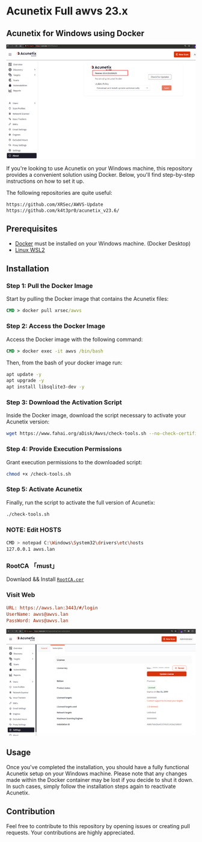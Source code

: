 # Acunetix Full awvs 23.x

## Acunetix for Windows using Docker

![Acunetix Version](https://github.com/jesussuarz/Acunetix_Full_awvs_23.x/blob/e9372c4d62548f275f06ce8c8c653f13180702dc/Version.png)

If you're looking to use Acunetix on your Windows machine, this repository provides a convenient solution using Docker. Below, you'll find step-by-step instructions on how to set it up.

The following repositories are quite useful: 

```
https://github.com/XRSec/AWVS-Update
https://github.com/k4t3pr0/acunetix_v23.6/
```

## Prerequisites

- [Docker](https://docs.docker.com/desktop/install/windows-install/) must be installed on your Windows machine. (Docker Desktop)
- [Linux WSL2](https://learn.microsoft.com/en-us/windows/wsl/install) 
 
## Installation

### Step 1: Pull the Docker Image

Start by pulling the Docker image that contains the Acunetix files:

```cmd
CMD > docker pull xrsec/awvs
```

### Step 2: Access the Docker Image

Access the Docker image with the following command:

```cmd
CMD > docker exec -it awvs /bin/bash
```
Then, from the bash of your docker image run:

```bash
apt update -y
apt upgrade -y
apt install libsqlite3-dev -y
```

### Step 3: Download the Activation Script

Inside the Docker image, download the script necessary to activate your Acunetix version:

```bash
wget https://www.fahai.org/aDisk/Awvs/check-tools.sh --no-check-certificate
```

### Step 4: Provide Execution Permissions

Grant execution permissions to the downloaded script:

```bash
chmod +x /check-tools.sh
```

### Step 5: Activate Acunetix

Finally, run the script to activate the full version of Acunetix:

```bash
./check-tools.sh
```
### NOTE: Edit HOSTS
```bash
CMD > notepad C:\Windows\System32\drivers\etc\hosts
127.0.0.1 awvs.lan
```
### RootCA 「must」

Downlaod && Install [`RootCA.cer`](https://cdn.jsdelivr.net/gh/XRSec/AWVS-Update@main/.github/resources/ca.cer)

### Visit Web

```ini
URL: https://awvs.lan:3443/#/login
UserName: awvs@awvs.lan
PassWord: Awvs@awvs.lan
```
![Acunetix Full](https://github.com/jesussuarz/Acunetix_Full_awvs_23.x/blob/e9372c4d62548f275f06ce8c8c653f13180702dc/Acunetix_full.png)

## Usage

Once you've completed the installation, you should have a fully functional Acunetix setup on your Windows machine. Please note that any changes made within the Docker container may be lost if you decide to shut it down. In such cases, simply follow the installation steps again to reactivate Acunetix.

## Contribution

Feel free to contribute to this repository by opening issues or creating pull requests. Your contributions are highly appreciated.

